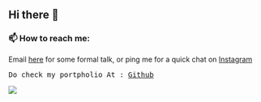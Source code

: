 ## Hi there 👋

### 📫 How to reach me:

<p>Email <a href="mailto:royparth94@gmail.com">here</a> for some formal talk, or ping me for a quick chat on <a href="https://www.instagram.com/ig_kk007" target="_blank">Instagram</a>
</p>
<pre>Do check my portpholio At : <a href="https://royparth20.github.io/" target="_blank">Github</a></pre>
<img src='https://github-readme-stats.vercel.app/api?username=royparth20&&show_icons=true&title_color=000000&icon_color=000000&text_color=000000&bg_color=ffffff'/>
<!--
**royparth20/royparth20** is a ✨ _special_ ✨ repository because its `README.md` (this file) appears on your GitHub profile.

Here are some ideas to get you started:

- 🔭 I’m currently working on ...
- 🌱 I’m currently learning ...
- 👯 I’m looking to collaborate on ...
- 🤔 I’m looking for help with ...
- 💬 Ask me about ...
- 📫 How to reach me: ...
- 😄 Pronouns: ...
- ⚡ Fun fact: ...
  -->
